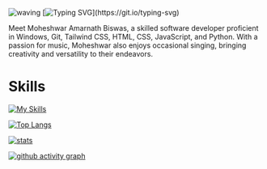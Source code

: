 ![waving](https://capsule-render.vercel.app/api?type=waving&height=90&color=gradient)
[![Typing SVG](https://readme-typing-svg.herokuapp.com?font=Abel&size=40&duration=4980&pause=980&width=750&height=70&lines=Hi!;I'm+Moheshwar+Amarnath+Biswas;From+Bangladesh;A+Developer;A+student;Thank+you+for+visiting!)](https://git.io/typing-svg)

Meet Moheshwar Amarnath Biswas, a skilled software developer proficient in Windows, Git, Tailwind CSS, HTML, CSS, JavaScript, and Python. With a passion for music, Moheshwar also enjoys occasional singing, bringing creativity and versatility to their endeavors.

# Skills

[![My Skills](https://skillicons.dev/icons?i=bash,powershell,linux,c,py,html,css,js,ts,md,bootstrap,tailwind,vscode,git,github,vite,ps,pr,discord,twitter,stackoverflow,azure,cloudflare,vercel)](https://skillicons.dev)

[![Top Langs](https://github-readme-stats.vercel.app/api/top-langs?username=fluentmoheshwar&show_icons=true&theme=vue-dark&locale=en&layout=compact)](https://github.com/anuraghazra/github-readme-stats)

[![stats](https://github-readme-stats.vercel.app/api?username=fluentmoheshwar&show_icons=true&theme=vue-dark)](https://github.com/anuraghazra/github-readme-stats)

[![github activity graph](https://github-readme-activity-graph.cyclic.app/graph?username=fluentmoheshwar&theme=vue)](https://github.com/ashutosh00710/github-readme-activity-graph)

